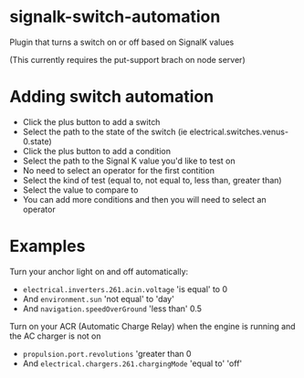 # signalk-switch-automation

Plugin that turns a switch on or off based on SignalK values

(This currently requires the put-support brach on node server)


Adding switch automation
========================

* Click the plus button to add a switch
* Select the path to the state of the switch (ie electrical.switches.venus-0.state)
* Click the plus button to add a condition
* Select the path to the Signal K value you'd like to test on
* No need to select an operator for the first contition
* Select the kind of test (equal to, not equal to, less than, greater than)
* Select the value to compare to 
* You can add more conditions and then you will need to select an operator

Examples
========

Turn your anchor light on and off automatically:
  * `electrical.inverters.261.acin.voltage` 'is equal' to 0
  * And `environment.sun` 'not equal' to 'day'
  * And `navigation.speedOverGround` 'less than' 0.5
  
Turn on your ACR (Automatic Charge Relay) when the engine is running and the AC charger is not on
  * `propulsion.port.revolutions` 'greater than 0
  * And `electrical.chargers.261.chargingMode` 'equal to' 'off'
